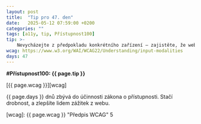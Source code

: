 ```yaml
---
layout: post
title:  "Tip pro 47. den"
date:   2025-05-12 07:59:00 +0200
categories: ""
tags: [a11y, tip, Přístupnost100]
tip: >- 
    Nevycházejte z předpokladu konkrétního zařízení – zajistěte, že web lze plnohodnotně ovládat myší, klávesnicí, dotykem i asistivními technologiemi.
wcag: https://www.w3.org/WAI/WCAG22/Understanding/input-modalities
days: 47
---
```

**#Přístupnost100: {{ page.tip }}**

[{{ page.wcag }}][wcag]

{{ page.days }} dnů zbývá do účinnosti zákona o přístupnosti. Stačí drobnost, a zlepšíte lidem zážitek z webu.

[wcag]: {{ page.wcag }} "Předpis WCAG"
5